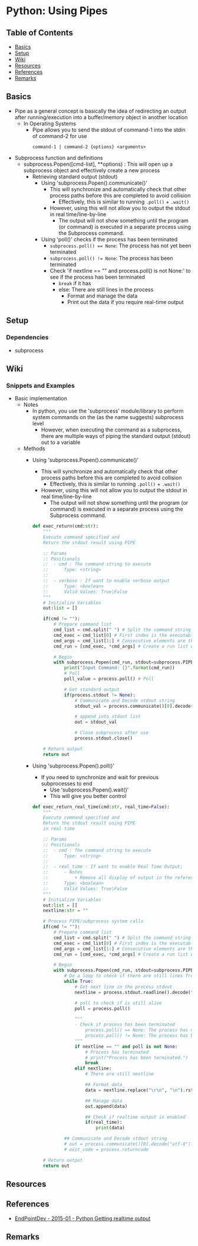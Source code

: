# Python: Using Pipes

## Table of Contents
+ [Basics](#basics)
+ [Setup](#setup)
+ [Wiki](#wiki)
+ [Resources](#resources)
+ [References](#references)
+ [Remarks](#remarks)

## Basics
+ Pipe as a general concept is basically the idea of redirecting an output after running/execution into a buffer/memory object in another location
    - In Operating Systems 
        + Pipe allows you to send the stdout of command-1 into the stdin of command-2 for use
            ```console
            command-1 | command-2 {options} <arguments>
            ```

- Subprocess function and definitions
    - subprocess.Popen([cmd-list], **options) : This will open up a subprocess object and effectively create a new process
        - Retrieving standard output (stdout)
            - Using 'subprocess.Popen().communicate()'
                - This will synchronize and automatically check that other process paths before this are completed to avoid collision
                    + Effectively, this is similar to running `.poll()` + `.wait()`
                - However, using this will not allow you to output the stdout in real time/line-by-line
                    + The output will not show something until the program (or command) is executed in a separate process using the Subprocess command.
            - Using 'poll()' checks if the process has been terminated
                + `subprocess.poll() == None`: The process has not yet been terminated
                + `subprocess.poll() != None`: The process has been terminated
                - Check 'if nextline == "" and process.poll() is not None:' to see if the process has been terminated
                    - `break` if it has 
                    - else: There are still lines in the process
                        + Format and manage the data
                        + Print out the data if you require real-time output

## Setup
### Dependencies
- subprocess

## Wiki
### Snippets and Examples
- Basic implementation
    - Notes
        - In python, you use the 'subprocess' module/library to perform system commands on the (as the name suggests) subprocess level
            + However, when executing the command as a subprocess, there are multiple ways of piping the standard output (stdout) out to a variable
    - Methods
        - Using 'subprocess.Popen().communicate()'
            - This will synchronize and automatically check that other process paths before this are completed to avoid collision
                + Effectively, this is similar to running `.poll()` + `.wait()`
            - However, using this will not allow you to output the stdout in real time/line-by-line
                + The output will not show something until the program (or command) is executed in a separate process using the Subprocess command.
            ```python
            def exec_return(cmd:str):
                """
                Execute command specified and 
                Return the stdout result using PIPE

                :: Params
                :: Positionals
                ::  - cmd : The command string to execute
                ::      Type: <string>
                ::
                ::  - verbose : If want to enable verbose output
                ::      Type: <boolean>
                ::      Valid Values: True|False
                """
                # Initialize Variables
                out:list = []

                if(cmd != ""):
                    # Prepare command list
                    cmd_list = cmd.split(" ") # Split the command string into a space-delimited list
                    cmd_exec = cmd_list[0] # First index is the executable
                    cmd_args = cmd_list[1:] # Consecutive elements are the arguments
                    cmd_run = [cmd_exec, *cmd_args] # Create a run list with [0] = Executable and all consecutive arguments are expanded into a list of all options/arguments

                    # Begin
                    with subprocess.Popen(cmd_run, stdout=subprocess.PIPE) as process:
                        print("Input Command: {}".format(cmd_run))
                        # Poll
                        poll_value = process.poll() # Poll

                        # Get standard output
                        if(process.stdout != None):
                            # Communicate and Decode stdout string
                            stdout_val = process.communicate()[0].decode("utf-8").split("\n")[1:] # [0] = stdout, [1] = Error/exit status code

                            # append into stdout list
                            out = stdout_val

                            # Close subprocess after use
                            process.stdout.close()

                # Return output
                return out
            ```

        - Using 'subprocess.Popen().poll()'
            - If you need to synchronize and wait for previous subprocesses to end
                + Use 'subprocess.Popen().wait()'
                + This will give you better control
            ```python
            def exec_return_real_time(cmd:str, real_time=False):
                """
                Execute command specified and 
                Return the stdout result using PIPE 
                in real time

                :: Params
                :: Positionals
                ::  - cmd : The command string to execute
                ::      Type: <string>
                ::
                ::  - real_time : If want to enable Real Time Output; 
                ::      - Notes
                ::          + Remove all display of output in the references if you enable this
                ::      Type: <boolean>
                ::      Valid Values: True|False
                """
                # Initialize Variables
                out:list = []
                nextline:str = ""

                # Process PIPE/subprocess system calls
                if(cmd != ""):
                    # Prepare command list
                    cmd_list = cmd.split(" ") # Split the command string into a space-delimited list
                    cmd_exec = cmd_list[0] # First index is the executable
                    cmd_args = cmd_list[1:] # Consecutive elements are the arguments
                    cmd_run = [cmd_exec, *cmd_args] # Create a run list with [0] = Executable and all consecutive arguments are expanded into a list of all options/arguments

                    # Begin
                    with subprocess.Popen(cmd_run, stdout=subprocess.PIPE) as process:
                        # Do a loop to check if there are still lines from the process
                        while True:
                            # Get next line in the process stdout
                            nextline = process.stdout.readline().decode("utf-8")

                            # poll to check if is still alive
                            poll = process.poll()

                            """
                            - Check if process has been terminated
                                process.poll() == None: The process has not yet been terminated
                                process.poll() != None: The process has been terminated
                            """
                            if nextline == "" and poll is not None:
                                # Process has terminated
                                # print("Process has been terminated.")
                                break
                            elif nextline:
                                # There are still nextline

                                ## Format data
                                data = nextline.replace("\r\n", "\n").rstrip()

                                ## Manage data
                                out.append(data)

                                ## Check if realtime output is enabled
                                if(real_time):
                                    print(data)

                        ## Communicate and Decode stdout string
                        # out = process.communicate()[0].decode("utf-8").split("\n")[1:] # [0] = stdout, [1] = Error/exit status code
                        # exit_code = process.returncode

                # Return output
                return out
            ```

## Resources

## References
+ [EndPointDev - 2015-01 - Python Getting realtime output](https://www.endpointdev.com/blog/2015/01/getting-realtime-output-using-python/)

## Remarks
